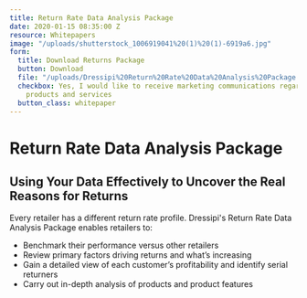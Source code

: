 ```yaml
---
title: Return Rate Data Analysis Package
date: 2020-01-15 08:35:00 Z
resource: Whitepapers
image: "/uploads/shutterstock_1006919041%20(1)%20(1)-6919a6.jpg"
form:
  title: Download Returns Package
  button: Download
  file: "/uploads/Dressipi%20Return%20Rate%20Data%20Analysis%20Package.pdf"
  checkbox: Yes, I would like to receive marketing communications regarding Dressipi
    products and services
  button_class: whitepaper
---
```


# Return Rate Data Analysis Package

## Using Your Data Effectively to Uncover the Real Reasons for Returns

Every retailer has a different return rate profile. Dressipi's Return Rate Data Analysis Package enables retailers to:

* Benchmark their performance versus other retailers
* Review primary factors driving returns and what’s increasing
* Gain a detailed view of each customer’s profitability and identify serial returners
* Carry out in-depth analysis of products and product features

